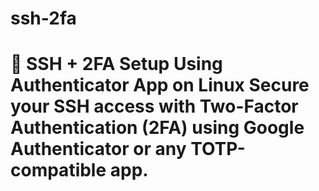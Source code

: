 # ssh-2fa
# 🔐 SSH + 2FA Setup Using Authenticator App on Linux  Secure your SSH access with Two-Factor Authentication (2FA) using Google Authenticator or any TOTP-compatible app.
